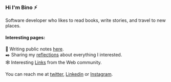 ### Hi I'm Bino ⚡

Software developer who likes to read books, write stories, and travel to new places.

#### Interesting pages:
📝 Writing public notes [here](https://binovarghese.com/blog/).  
✒️ Sharing my [reflections](https://binovarghese.com/desk/) about everything I interested.  
🕸️ Interesting [Links](https://binovarghese.com/collections/) from the Web community.  

You can reach me at [twitter](https://twitter.com/binovarghese_), [Linkedin](https://www.linkedin.com/in/binovarghese-/) or [Instagram](https://www.instagram.com/binovarghese_/).
